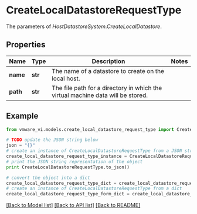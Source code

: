 # CreateLocalDatastoreRequestType

The parameters of *HostDatastoreSystem.CreateLocalDatastore*. 

## Properties
Name | Type | Description | Notes
------------ | ------------- | ------------- | -------------
**name** | **str** | The name of a datastore to create on the local host.  | 
**path** | **str** | The file path for a directory in which the virtual machine data will be stored.  | 

## Example

```python
from vmware_vi.models.create_local_datastore_request_type import CreateLocalDatastoreRequestType

# TODO update the JSON string below
json = "{}"
# create an instance of CreateLocalDatastoreRequestType from a JSON string
create_local_datastore_request_type_instance = CreateLocalDatastoreRequestType.from_json(json)
# print the JSON string representation of the object
print CreateLocalDatastoreRequestType.to_json()

# convert the object into a dict
create_local_datastore_request_type_dict = create_local_datastore_request_type_instance.to_dict()
# create an instance of CreateLocalDatastoreRequestType from a dict
create_local_datastore_request_type_form_dict = create_local_datastore_request_type.from_dict(create_local_datastore_request_type_dict)
```
[[Back to Model list]](../README.md#documentation-for-models) [[Back to API list]](../README.md#documentation-for-api-endpoints) [[Back to README]](../README.md)


